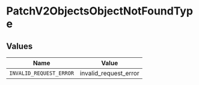 # PatchV2ObjectsObjectNotFoundType


## Values

| Name                    | Value                   |
| ----------------------- | ----------------------- |
| `INVALID_REQUEST_ERROR` | invalid_request_error   |